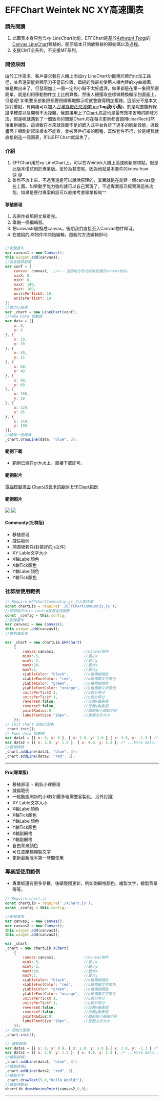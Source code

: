 # EFFChart Weintek NC XY高速圖表

### 請先閱讀
1. 此圖表本身只包含*xy LineChart*功能，EFFChart是基於[*Ashwani Tyagi*](https://www.c-sharpcorner.com/members/ashwani-tyagi)的[Canvas LineChart](https://www.c-sharpcorner.com/UploadFile/18ddf7/html5-line-graph-using-canvas/)移植的，開原版本只開放移植的原始碼以及過程。
2. 支援CMT全系列，不支援MT系列。
### 開發原因
由於工作需求，客戶要求我在人機上添加xy LineChart功能用於顯示nc加工路徑，並且還要能夠顯示刀子當前位置，單純的我最初使用人機內建的xy曲線圖，做是做出來了，但發現加上一個一定的小點不太好處理，如果都是在第一象限那很簡單，就是利用移動物件加上比例算換，然後人機獲取座標做轉換顯示到畫面上，但是呢! 如果要全部象限都要很順暢地顯示呢就會變得稍加複雜，這部分不是本文探討重點，有興趣可以加入[*台灣自動化交流群Line*](https://line.me/ti/g2/Hj9P6TXw7oQUBFyc7hMmkc4QCv7VZ_mGyXutPQ?utm_source=invitation&utm_medium=link_copy&utm_campaign=default)**Tag我(小黃)**，於是呢要能夠保證準確度以及開發不太複雜，我直接用上了[ChartJS](https://www.chartjs.org/)這也是最有效率省時的開發方法，但是呢就遇到了一個致命的問題ChartJS在每次更新都會調用clearRect()然後重新繪製，這導致在本來就效能不足的嵌入式平台負荷了過多的刷新效能，導致畫面卡頓刷新起來根本不能看，會被客戶打槍的那種，既然套件不行，於是呢我就直接創造一個圖表，所以EFFChart就誕生了。
### 介紹
1. EFFChart用於xy LineChart上，可以在Weintek人機上高速刷新座標點。但是此版本僅試用於專業版。至於為甚麼呢，因為他就是本套件的know how @_@
2. 雖然不放上來，不過我還是可以說說原理的，其實就是在創建一個canvas疊在上面。如果動手能力強的就可以自己實現了，不過專業版已經實現這些功能，如果是應付專案的話可以直接考慮專業板呦^^

#### 移植原理
1. 去原作者那把文章看完。
2. 準備一個編輯器。
3. 把canvasId置換成canvas，後期我們直接丟入Canvas物件即可。
4. 在威綸的JS物件中開始編輯，照我的方法編輯即可:
```javascript

//創建畫布
var canvas1 = new Canvas();
this.widget.add(canvas1);
//設定圖表配置
var conf = {
    canvas: canvas1,  //<---這個地方改成威倫創建的canvas物件。
    minX: 0,  
    minY: 0,  
    maxX: 140,  
    maxY: 100,  
    unitsPerTickX: 10,  
    unitsPerTickY: 10  
};
//實力化圖表
var _chart = new LineChart(conf);
//Fake Data 假數據
var data = [{  
    x: 0,  
    y: 0  
}, {  
    x: 20,  
    y: 10  
}, {  
    x: 40,  
    y: 15  
}, {  
    x: 60,  
    y: 40  
}, {  
    x: 80,  
    y: 60  
}, {  
    x: 100,  
    y: 50  
}, {  
    x: 120,  
    y: 85  
}, {  
    x: 140,  
    y: 100  
}];  
//繪製一段線條   
_chart.drawLine(data, "blue", 3);  
```
#### 範例下載
- 範例已經在github上，直接下載即可。
#### 範例影片
[電腦模擬畫面](https://www.youtube.com/watch?v=aDhAljWH8c4)
[ChartJS會卡的範例](https://www.youtube.com/shorts/hpHIM0aRDxE)
[EFFChart範例](https://www.youtube.com/shorts/bCXjcD4fKfw)
#### 範例照片
![](Photo/社群板.png)
![](Photo/專業板.png)
#### Communty(社群版)
- 移植原理
- 威倫範例
- 開源板套件(封裝好的js文件)
- XY Lable文字大小
- X軸Label顏色
- X軸Tick顏色
- Y軸Label顏色
- Y軸Tick顏色
### 社群版使用範例
```javascript
// Require EFFChartCommuntiy.js 引入套件庫
const chartLib = require('./EFFChartCommuntiy.js');
//把威倫的this.config放置全局變數
const _config = this.config;
//創建畫布
var canvas1 = new Canvas();
this.widget.add(canvas1);
//實例畫圖表

var _chart = new chartLib.EFFChart(
    {
        canvas:canvas1,             //Canvas物件
        minX:-5,                    //最小x
        minY:-2,                    //最小y
        maxX:20,                    //最大x
        maxY:2,                     //最大y
        xLableColor: "black",       //x軸標線顏色
        xLableFontColor: "red",     //x軸標籤文字顏色
        yLableColor: "green",       //y軸標線顏色
        yLableFontColor: "orange",  //y軸標籤文字顏色
        unitsPerTickX:1,            //x劃分等分
        unitsPerTickY:1,            //y劃分等分
        reverseX:false,             //反轉x軸象限
        reverseY:false,             //反轉y軸象限
        pointRadius:0,              //關節點小圓點半徑
        labelFontSize:"10px",       //整體文字大小
    });
// Init Chart 初始化圖表
_chart.init();
// Fake data 假數據
var data1 = [{ x: 0, y: 0 }, { x: 2.0, y: 1.0 },{ x: 3.0, y: -1.3 } /* ...More data... */ ];
var data2 = [{ x: 2.0, y: 1.5 }, { x: 4.0, y: 1.3 }, /* ...More data... */ ];
//新增線條
_chart.addLine(data1, "blue", 3);
_chart.addLine(data2, "red", 3);
```
***
#### Pro(專業版)
- 移植原理 + 刷新小球原理
- 威倫範例
- 一點動態刷新的小球(如需多組需要客製化，另外討論)
- XY Lable文字大小
- X軸Label顏色
- X軸Tick顏色
- Y軸Label顏色
- Y軸Tick顏色
- X軸副網格
- Y軸副網格
- 自由背景顏色
- 可任意座標繪製文字
- 更新最新版本第一時間使用
### 專業版使用範例
- 專業板還有更多參數，後續慢慢更新，例如副網格顏色，繪製文字，繪製背景等等。
```javascript
// Require chart.js
const chartLib = require('./XChart.js');
const _config = this.config;

//創建畫布
var canvas1 = new Canvas();
var canvas2 = new Canvas();
this.widget.add(canvas1);
this.widget.add(canvas2);

var _chart;
_chart = new chartLib.XChart(
    {
        canvas:canvas1,             //Canvas物件
        minX:-5,                    //最小x
        minY:-2,                    //最小y
        maxX:20,                    //最大x
        maxY:2,                     //最大y
        xLableColor: "black",       //x軸標線顏色
        xLableFontColor: "red",     //x軸標籤文字顏色
        yLableColor: "green",       //y軸標線顏色
        yLableFontColor: "orange",  //y軸標籤文字顏色
        unitsPerTickX:1,            //x劃分等分
        unitsPerTickY:1,            //y劃分等分
        reverseX:false,             //反轉x軸象限
        reverseY:false,             //反轉y軸象限
        pointRadius:0,              //關節點小圓點半徑
        labelFontSize:"10px",       //整體文字大小
    });
// 初始化圖表
_chart.init();

// 繪製線條
var data1 = [{ x: 0, y: 0 }, { x: 2.0, y: 1.0 },{ x: 3.0, y: -1.3 } /* ...More data... */ ];
var data2 = [{ x: 2.0, y: 1.5 }, { x: 4.0, y: 1.3 }, /* ...More data... */ ];
//繪製線條1
_chart.addLine(data1, "blue", 3);
//繪製線條2
_chart.addLine(data2, "red", 3);
//繪製文字
_chart.drawText(5,0,"Hello World!");
//繪製移動點
chartLib.drawMovingPoint(canvas2,0,0);
```
***
